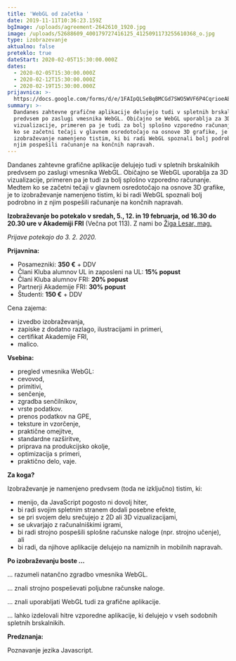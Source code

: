 ```yaml
---
title: 'WebGL od začetka '
date: 2019-11-11T10:36:23.159Z
bgImage: /uploads/agreement-2642610_1920.jpg
image: /uploads/52688609_400179727416125_4125091173255610368_o.jpg
type: izobrazevanje
aktualno: false
preteklo: true
dateStart: 2020-02-05T15:30:00.000Z
dates:
  - 2020-02-05T15:30:00.000Z
  - 2020-02-12T15:30:00.000Z
  - 2020-02-19T15:30:00.000Z
prijavnica: >-
  https://docs.google.com/forms/d/e/1FAIpQLSeBqBMCGd7SWO5WVF6P4CqrioeAB--UOiy64saHCYfpksbrzw/viewform?usp=sf_link
summary: >-
  Dandanes zahtevne grafične aplikacije delujejo tudi v spletnih brskalnikih
  predvsem po zaslugi vmesnika WebGL. Običajno se WebGL uporablja za 3D
  vizualizacije, primeren pa je tudi za bolj splošno vzporedno računanje. Medtem
  ko se začetni tečaji v glavnem osredotočajo na osnove 3D grafike, je to
  izobraževanje namenjeno tistim, ki bi radi WebGL spoznali bolj podrobno in z
  njim pospešili računanje na končnih napravah.
---
```

Dandanes zahtevne grafične aplikacije delujejo tudi v spletnih brskalnikih predvsem po zaslugi vmesnika WebGL. Običajno se WebGL uporablja za 3D vizualizacije, primeren pa je tudi za bolj splošno vzporedno računanje. Medtem ko se začetni tečaji v glavnem osredotočajo na osnove 3D grafike, je to izobraževanje namenjeno tistim, ki bi radi WebGL spoznali bolj podrobno in z njim pospešili računanje na končnih napravah.

**Izobraževanje bo potekalo v sredah, 5., 12. in 19 februarja, od 16.30 do 20.30 ure v Akademiji FRI** (Večna pot 113). Z nami bo [Žiga Lesar, mag.](https://akademijafri.si/izvajalci/ziga-lesar/)

*Prijave potekajo do 3. 2. 2020.*

**Prijavnina:**

* Posamezniki: **350 €** + DDV
* Člani Kluba alumnov UL in zaposleni na UL: **15% popust**
* Člani Kluba alumnov FRI: **20% popust**
* Partnerji Akademije FRI: **30% popust**
* Študenti: **150 €** + DDV

Cena zajema:

* izvedbo izobraževanja,
* zapiske z dodatno razlago, ilustracijami in primeri,
* certifikat Akademije FRI,
* malico.

**Vsebina:**

* pregled vmesnika WebGL:
* cevovod,
* primitivi,
* senčenje,
* zgradba senčilnikov,
* vrste podatkov.
* prenos podatkov na GPE,
* teksture in vzorčenje,
* praktične omejitve,
* standardne razširitve,
* priprava na produkcijsko okolje,
* optimizacija s primeri,
* praktično delo, vaje.

**Za koga?**

Izobraževanje je namenjeno predvsem (toda ne izključno) tistim, ki:

* menijo, da JavaScript pogosto ni dovolj hiter,
* bi radi svojim spletnim stranem dodali posebne efekte,
* se pri svojem delu srečujejo z 2D ali 3D vizualizacijami,
* se ukvarjajo z računalniškimi igrami,
* bi radi strojno pospešili splošne računske naloge (npr. strojno učenje), ali
* bi radi, da njihove aplikacije delujejo na namiznih in mobilnih napravah.

**Po izobraževanju boste …**

… razumeli natančno zgradbo vmesnika WebGL.

… znali strojno pospeševati poljubne računske naloge.

… znali uporabljati WebGL tudi za grafične aplikacije.

… lahko izdelovali hitre vzporedne aplikacije, ki delujejo v vseh sodobnih spletnih brskalnikih.

**Predznanja:**

Poznavanje jezika Javascript.

